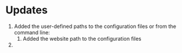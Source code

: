 # Updates

1. Added the user-defined paths to the configuration files or from the command line:
    1. Added the website path to the configuration files
2. 